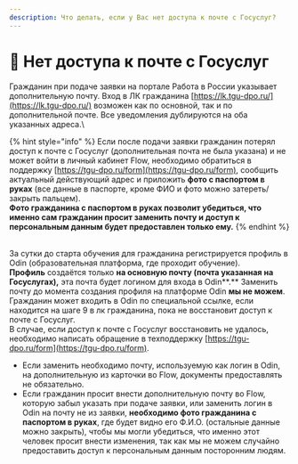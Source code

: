 ```yaml
---
description: Что делать, если у Вас нет доступа к почте с Госуслуг?
---
```


# 📧 Нет доступа к почте с Госуслуг

Гражданин при подаче заявки на портале Работа в России указывает дополнительную почту. Вход в ЛК гражданина [https://lk.tgu-dpo.ru/](https://lk.tgu-dpo.ru/) возможен как по основной, так и по дополнительной почте. Все уведомления дублируются на оба указанных адреса.\


{% hint style="info" %}
Если после подачи заявки гражданин потерял доступ к почте с  Госуслуг (дополнительная почта не была указана) и не может войти в личный кабинет Flow, необходимо обратиться в поддержку [https://tgu-dpo.ru/form](https://tgu-dpo.ru/form),  сообщить актуальный действующий адрес и приложить **фото с паспортом в руках** (все данные в паспорте, кроме ФИО и фото можно затереть/закрыть пальцем). \
**Фото гражданина с паспортом в руках позволит убедиться, что именно сам гражданин просит заменить почту и доступ к персональным данным будет предоставлен только ему.**
{% endhint %}

\
За сутки до старта обучения для гражданина регистрируется профиль в Odin (образовательная платформа, где проходит обучение). \
**Профиль** создаётся только **на основную почту (почта указанная на Госуслугах),** эта почта будет логином для входа в Odin**.** Заменить почту до момента создания профиля на платформе Odin **мы не можем**. \
Гражданин может входить в Odin по специальной ссылке, если находится на шаге 9 в лк гражданина, пока не восстановит доступ к почте с Госуслуг.\
В случае, если доступ к почте с Госуслуг восстановить не удалось, необходимо написать обращение в техподдержку [https://tgu-dpo.ru/form](https://tgu-dpo.ru/form).

* Если заменить необходимо почту, используемую как логин в Odin, на дополнительную из карточки во Flow, документы предоставлять не обязательно.
* Если гражданин просит внести дополнительную почту во Flow, которую забыл указать при подаче заявки, или заменить логин в Odin на почту не из заявки, **необходимо фото гражданина с паспортом в руках**, где будет видно его Ф.И.О. (остальные данные можно закрыть), чтобы мы могли убедиться, что именно этот человек просит внести изменения, так как мы не можем случайно предоставить доступ к персональным данным посторонним людям.
